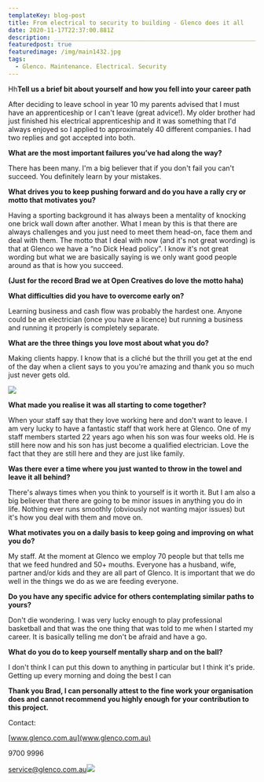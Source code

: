 ```yaml
---
templateKey: blog-post
title: From electrical to security to building - Glenco does it all
date: 2020-11-17T22:37:00.881Z
description: _____________________________________________________________
featuredpost: true
featuredimage: /img/main1432.jpg
tags:
  - Glenco. Maintenance. Electrical. Security
---
```

Hh**Tell us a brief bit about yourself and how you fell into your career path** 

After deciding to leave school in year 10 my parents advised that I must have an apprenticeship or I can't leave (great advice!). My older brother had just finished his electrical apprenticeship and it was something that I'd always enjoyed so I applied to approximately 40 different companies. I had two replies and got accepted into both.

**What are the most important failures you’ve had along the way?**

There has been many. I'm a big believer that if you don't fail you can't succeed. You definitely learn by your mistakes.

**What drives you to keep pushing forward and do you have a rally cry or motto that motivates you?**

Having a sporting background it has always been a mentality of knocking one brick wall down after another. What I mean by this is that there are always challenges and you just need to meet them head-on, face them and deal with them. The motto that I deal with now (and it's not great wording) is that at Glenco we have a “no Dick Head policy”. I know it's not great wording but what we are basically saying is we only want good people around as that is how you succeed.

**(Just for the record Brad we at Open Creatives do love the motto haha)**

**What difficulties did you have to overcome early on?**

Learning business and cash flow was probably the hardest one. Anyone could be an electrician (once you have a licence) but running a business and running it properly is completely separate.

**What are the three things you love most about what you do?**

Making clients happy. I know that is a cliché but the thrill you get at the end of the day when a client says to you you're amazing and thank you so much just never gets old.

![](/img/image200104.png)

**What made you realise it was all starting to come together?**

When your staff say that they love working here and don't want to leave. I am very lucky to have a fantastic staff that work here at Glenco. One of my staff members started 22 years ago when his son was four weeks old. He is still here now and his son has just become a qualified electrician. Love the fact that they are still here and they are just like family.

**Was there ever a time where you just wanted to throw in the towel and leave it all behind?**

There's always times when you think to yourself is it worth it. But I am also a big believer that there are going to be minor issues in anything you do in life. Nothing ever runs smoothly (obviously not wanting major issues) but it's how you deal with them and move on.

**What motivates you on a daily basis to keep going and improving on what you do?**

My staff. At the moment at Glenco we employ 70 people but that tells me that we feed hundred and 50+ mouths. Everyone has a husband, wife, partner and/or kids and they are all part of Glenco. It is important that we do well in the things we do as we are feeding everyone.

**Do you have any specific advice for others contemplating similar paths to yours?**

Don't die wondering. I was very lucky enough to play professional basketball and that was the one thing that was told to me when I started my career. It is basically telling me don't be afraid and have a go.

**What do you do to keep yourself mentally sharp and on the ball?**

I don't think I can put this down to anything in particular but I think it's pride. Getting up every morning and doing the best I can

**Thank you Brad, I can personally attest to the fine work your organisation does and cannot recommend you highly enough for your contribution to this project.**

Contact:

[www.glenco.com.au](www.glenco.com.au)

9700 9996

service@glenco.com.au![](https://ssl.gstatic.com/ui/v1/icons/mail/images/cleardot.gif)